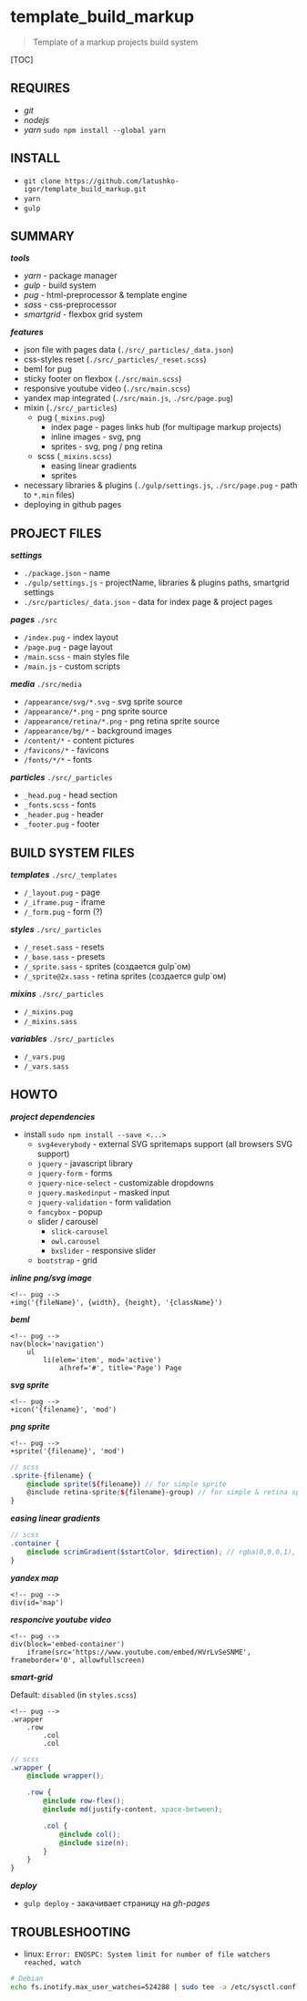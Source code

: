 
# template_build_markup

> Template of a markup projects build system

[TOC]

## REQUIRES

* _git_
* _nodejs_
* _yarn_ `sudo npm install --global yarn`

## INSTALL

* `git clone https://github.com/latushko-igor/template_build_markup.git`
* `yarn`
* `gulp`

## SUMMARY

***tools***

* _yarn_ - package manager
* _gulp_ - build system
* _pug_ - html-preprocessor & template engine
* _sass_ - css-preprocessor
* _smartgrid_ - flexbox grid system

***features***

* json file with pages data (`./src/_particles/_data.json`)
* css-styles reset (`./src/_particles/_reset.scss`)
* beml for pug
* sticky footer on flexbox (`./src/main.scss`)
* responsive youtube video (`./src/main.scss`)
* yandex map integrated (`./src/main.js`, `./src/page.pug`)
* mixin (`./src/_particles`)
    - pug (`_mixins.pug`)
        + index page - pages links hub (for multipage markup projects)
        + inline images - svg, png
        + sprites - svg, png / png retina
    - scss (`_mixins.scss`)
        + easing linear gradients
        + sprites
* necessary libraries & plugins (`./gulp/settings.js`, `./src/page.pug` - path to `*.min` files)
* deploying in github pages

## PROJECT FILES

***settings***

* `./package.json` - name
* `./gulp/settings.js` - projectName, libraries & plugins paths, smartgrid settings
* `./src/particles/_data.json` - data for index page & project pages

***pages*** `./src`

* `/index.pug` - index layout
* `/page.pug` - page layout
* `/main.scss` - main styles file
* `/main.js` - custom scripts

***media*** `./src/media`

* `/appearance/svg/*.svg` - svg sprite source
* `/appearance/*.png` - png sprite source
* `/appearance/retina/*.png` - png retina sprite source
* `/appearance/bg/*` - background images
* `/content/*` - content pictures
* `/favicons/*` - favicons
* `/fonts/*/*` - fonts

***particles*** `./src/_particles`

* `_head.pug` - head section
* `_fonts.scss` - fonts
* `_header.pug` - header
* `_footer.pug` - footer

## BUILD SYSTEM FILES

***templates*** `./src/_templates`

* `/_layout.pug` - page
* `/_iframe.pug` - iframe
* `/_form.pug` - form (?)

***styles*** `./src/_particles`

* `/_reset.sass` - resets
* `/_base.sass` - presets
* `/_sprite.sass` - sprites (создается gulp`ом)
* `/_sprite@2x.sass` - retina sprites (создается gulp`ом)

***mixins*** `./src/_particles`

* `/_mixins.pug`
* `/_mixins.sass`

***variables*** `./src/_particles`

* `/_vars.pug`
* `/_vars.sass`

## HOWTO

***project dependencies***

* install `sudo npm install --save <...>`
    - `svg4everybody` - external SVG spritemaps support (all browsers SVG support)
    - `jquery` - javascript library
    - `jquery-form` - forms
    - `jquery-nice-select` - customizable dropdowns
    - `jquery.maskedinput` - masked input
    - `jquery-validation` - form validation
    - `fancybox` - popup
    - slider / carousel
        + `slick-carousel`
        + `owl.carousel`
        + `bxslider` - responsive slider
    - `bootstrap` - grid

***inline png/svg image***

~~~pug
<!-- pug -->
+img('{fileName}', {width}, {height}, '{className}')
~~~

***beml***

~~~pug
<!-- pug -->
nav(block='navigation')
    ul
        li(elem='item', mod='active')
            a(href='#', title='Page') Page
~~~

***svg sprite***

~~~pug
<!-- pug -->
+icon('{filename}', 'mod')
~~~

***png sprite***

~~~pug
<!-- pug -->
+sprite('{filename}', 'mod')
~~~

~~~scss
// scss
.sprite-{filename} {
    @include sprite(${filename}) // for simple sprite
    @include retina-sprite(${filename}-group) // for simple & retina sprite
}
~~~

***easing linear gradients***

~~~scss
// scss
.container {
    @include scrimGradient($startColor, $direction); // rgba(0,0,0,1), 'to bottom'
}
~~~

***yandex map***

~~~pug
<!-- pug -->
div(id='map')
~~~

***responcive youtube video***

~~~pug
<!-- pug -->
div(block='embed-container')
    iframe(src='https://www.youtube.com/embed/HVrLvSeSNME', frameborder='0', allowfullscreen)
~~~

***smart-grid***

Default: `disabled` (in `styles.scss`)

~~~pug
<!-- pug -->
.wrapper
    .row
        .col
        .col
~~~

~~~scss
// scss
.wrapper {
    @include wrapper();

    .row {
        @include row-flex();
        @include md(justify-content, space-between);

        .col {
            @include col();
            @include size(n);
        }
    }
}
~~~

***deploy***

* `gulp deploy` - закачивает страницу на _gh-pages_

## TROUBLESHOOTING

* linux: `Error: ENOSPC: System limit for number of file watchers reached, watch`
~~~sh
# Debian
echo fs.inotify.max_user_watches=524288 | sudo tee -a /etc/sysctl.conf && sudo sysctl -p
~~~

